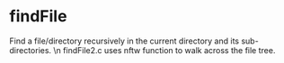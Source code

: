 # findFile
Find a file/directory recursively in the current directory and its sub-directories. \n
findFile2.c uses nftw function to walk across the file tree.
